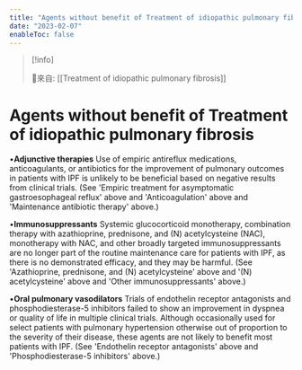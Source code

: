 ```yaml
---
title: "Agents without benefit of Treatment of idiopathic pulmonary fibrosis"
date: "2023-02-07"
enableToc: false
---
```


> [!info]
>
> 🌱來自: [[Treatment of idiopathic pulmonary fibrosis]]

# Agents without benefit of Treatment of idiopathic pulmonary fibrosis

•**Adjunctive therapies**
Use of empiric antireflux medications, anticoagulants, or antibiotics for the improvement of pulmonary outcomes in patients with IPF is unlikely to be beneficial based on negative results from clinical trials. (See 'Empiric treatment for asymptomatic gastroesophageal reflux' above and 'Anticoagulation' above and 'Maintenance antibiotic therapy' above.)

•**Immunosuppressants**
Systemic glucocorticoid monotherapy, combination therapy with azathioprine, prednisone, and (N) acetylcysteine (NAC), monotherapy with NAC, and other broadly targeted immunosuppressants are no longer part of the routine maintenance care for patients with IPF, as there is no demonstrated efficacy, and they may be harmful. (See 'Azathioprine, prednisone, and (N) acetylcysteine' above and '(N) acetylcysteine' above and 'Other immunosuppressants' above.)

•**Oral pulmonary vasodilators**
Trials of endothelin receptor antagonists and phosphodiesterase-5 inhibitors failed to show an improvement in dyspnea or quality of life in multiple clinical trials. Although occasionally used for select patients with pulmonary hypertension otherwise out of proportion to the severity of their disease, these agents are not likely to benefit most patients with IPF. (See 'Endothelin receptor antagonists' above and 'Phosphodiesterase-5 inhibitors' above.)

